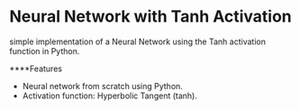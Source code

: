 
# Neural Network with Tanh Activation 

 simple implementation of a Neural Network using the Tanh activation function in Python.

****Features
- Neural network from scratch using Python.
- Activation function: Hyperbolic Tangent (tanh).
